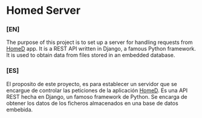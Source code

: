 # Homed Server

### [EN]
The purpose of this project is to set up a server for handling requests from [HomeD](https://github.com/R0zark/homed-app) app. It is a REST API written in Django, a famous Python framework. It is used to obtain data from files stored in an embedded database.
### [ES]

El proposito de este proyecto, es para establecer un servidor que se encargue de controlar las peticiones de la aplicación [HomeD](https://github.com/R0zark/homed-app). Es una API REST hecha en Django, un famoso framework de Python. Se encarga de obtener los datos de los ficheros almacenados en una base de datos embebida.
